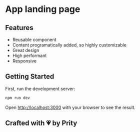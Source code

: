 # App landing page

## Features

- Reusable component
- Content programatically added, so highly customizable
- Great design
- High performant
- Responsive

## Getting Started

First, run the development server:

```bash
npm run dev
```

Open [http://localhost:3000](http://localhost:3000) with your browser to see the result.

## Crafted with 💗 by Prity

